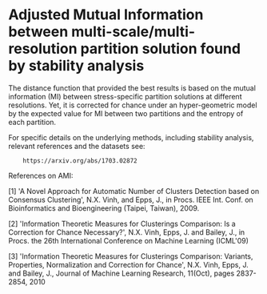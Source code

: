 
Adjusted Mutual Information between multi-scale/multi-resolution partition solution found by stability analysis
===============================================================================================================

The distance function that provided the best results is based on the mutual information (MI) between stress-specific partition solutions at different resolutions. Yet, it is corrected for chance under an hyper-geometric model by the expected value for MI between two partitions and the entropy of each partition.


For specific details on the underlying methods, including stability analysis, relevant references and the datasets see:
 
        https://arxiv.org/abs/1703.02872 


References on AMI:

[1] 'A Novel Approach for Automatic Number of Clusters Detection based on Consensus Clustering', N.X. Vinh, and Epps, J., in Procs. IEEE Int. Conf. on Bioinformatics and Bioengineering (Taipei, Taiwan), 2009.

[2] 'Information Theoretic Measures for Clusterings Comparison: Is a Correction for Chance Necessary?', N.X. Vinh, Epps, J. and Bailey, J., in Procs. the 26th International Conference on Machine Learning (ICML'09)

[3] 'Information Theoretic Measures for Clusterings Comparison: Variants, Properties, Normalization and Correction for Chance', N.X. Vinh, Epps, J. and Bailey, J., Journal of Machine Learning Research, 11(Oct), pages 2837-2854, 2010
